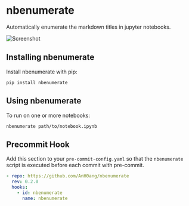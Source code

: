 # nbenumerate

Automatically enumerate the markdown titles in jupyter notebooks.

![Screenshot](./Screenshot.png)

## Installing nbenumerate

Install nbenumerate with pip:

```console
pip install nbenumerate
```

## Using nbenumerate

To run on one or more notebooks:

```console
nbenumerate path/to/notebook.ipynb
```

## Precommit Hook

Add this section to your `pre-commit-config.yaml` so that the `nbenumerate` script is executed before each commit with pre-commit.

```yaml
- repo: https://github.com/AnH0ang/nbenumerate
  rev: 0.2.0
  hooks:
    - id: nbenumerate
      name: nbenumerate
```
